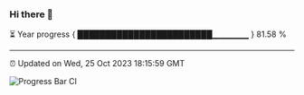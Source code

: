 ### Hi there 👋

⏳ Year progress { ████████████████████████▁▁▁▁▁▁ } 81.58 %

---

⏰ Updated on Wed, 25 Oct 2023 18:15:59 GMT

![Progress Bar CI](https://github.com/liununu/liununu/workflows/Progress%20Bar%20CI/badge.svg)
